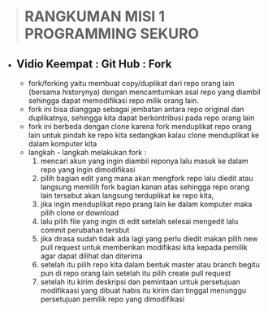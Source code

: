 > # RANGKUMAN MISI 1 PROGRAMMING SEKURO 


* ## Vidio Keempat : Git Hub : Fork
    - fork/forking yaitu membuat copy/duplikat dari repo orang lain (bersama historynya) dengan mencamtumkan asal repo yang diambil sehingga dapat memodifikasi repo milik orang lain.
    - fork ini bisa dianggap sebagai jembatan antara repo original dan duplikatnya, sehingga kita dapat berkontribusi pada repo orang lain
    - fork ini berbeda dengan clone karena fork menduplikat repo orang lain untuk pindah ke repo kita sedangkan kalau clone menduplikat ke dalam komputer kita
    - langkah - langkah melakukan fork :
        1. mencari akun yang ingin diambil reponya lalu masuk ke dalam repo yang ingin dimodifikasi
        2. pilih bagian edit yang mana akan mengfork repo lalu diedit atau langsung memilih fork bagian kanan atas sehingga repo orang lain tersebut akan langsung terduplikat ke repo kita,
        3. jika ingin menduplikat repo prang lain ke dalam komputer maka pilih clone or download
        4. lalu pilih file yang ingin di edit setelah selesai mengedit lalu commit perubahan tersbut
        5. jika dirasa sudah tidak ada lagi yang perlu diedit makan pilih new pull request untuk memberikan modifikasi kita kepada pemilik agar dapat dilihat dan diterima
        6. setelah itu pilih repo kita dalam bentuk master atau branch begitu pun di repo orang lain setelah itu pilih create pull request
        7. setelah itu kirim deskripsi dan pemintaan untuk persetujuan modifikaasi yang dibuat habis itu kirim dan tinggal menunggu persetujuan pemilik repo yang dimodifikasi
        

